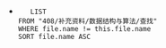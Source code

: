 *   
    ```dataview
	   LIST
	FROM "408/补充资料/数据结构与算法/查找"
	WHERE file.name != this.file.name
	SORT file.name ASC
    ```
